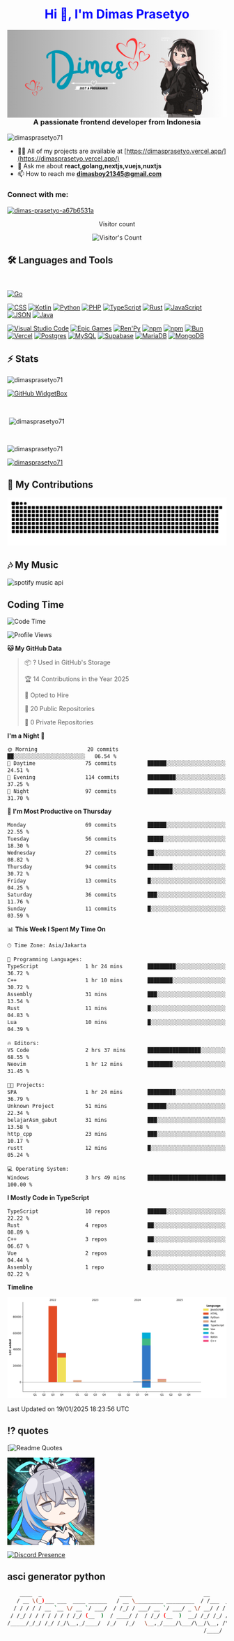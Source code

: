 <h1 style="color: blue;" align="center">Hi 👋,  I'm Dimas Prasetyo</h1> 

<img align="right" src="/banner.png" alt="dimasprasetyo71" />
<h3 align="center">A passionate frontend developer from Indonesia</h3>

<p align="left"> <img src="https://komarev.com/ghpvc/?username=dimasprasetyo71&label=Profile%20views&color=0e75b6&style=flat" alt="dimasprasetyo71" /></p>

- 👨‍💻 All of my projects are available at [https://dimasprasetyo.vercel.app/](https://dimasprasetyo.vercel.app/)
- 💬 Ask me about **react,golang,nextjs,vuejs,nuxtjs**
- 📫 How to reach me **dimasboy21345@gmail.com**

<h3 align="left">Connect with me:</h3>
<p align="left">

  <a href="https://linkedin.com/in/dimas-prasetyo-a67b6531a" target="blank"><img align="center" src="https://raw.githubusercontent.com/rahuldkjain/github-profile-readme-generator/master/src/images/icons/Social/linked-in-alt.svg" alt="dimas-prasetyo-a67b6531a" height="30" width="40" /></a>
</p>

<div align="center"> 
  <p>Visitor count</p>
  <img src="https://profile-counter.glitch.me/dimasprasetyo71/count.svg" alt="Visitor's Count" />
</div>

## 🛠️ Languages and Tools

<br>



[![Go](https://img.shields.io/badge/Go-%2300ADD8.svg?&logo=go&logoColor=white)](#)

[![CSS](https://img.shields.io/badge/CSS-1572B6?logo=css3&logoColor=fff)](#)
[![Kotlin](https://img.shields.io/badge/Kotlin-%237F52FF.svg?logo=kotlin&logoColor=white)](#)
[![Python](https://img.shields.io/badge/Python-3776AB?logo=python&logoColor=fff)](#)
[![PHP](https://img.shields.io/badge/php-%23777BB4.svg?&logo=php&logoColor=white)](#)
[![TypeScript](https://img.shields.io/badge/TypeScript-3178C6?logo=typescript&logoColor=fff)](#)
[![Rust](https://img.shields.io/badge/Rust-%23000000.svg?e&logo=rust&logoColor=white)](#)
[![JavaScript](https://img.shields.io/badge/JavaScript-F7DF1E?logo=javascript&logoColor=000)](#)
[![JSON](https://img.shields.io/badge/JSON-000?logo=json&logoColor=fff)](#)
[![Java](https://img.shields.io/badge/Java-%23ED8B00.svg?logo=openjdk&logoColor=white)](#)

[![Visual Studio Code](https://custom-icon-badges.demolab.com/badge/Visual%20Studio%20Code-0078d7.svg?logo=vsc&logoColor=white)](#)
[![Epic Games](https://img.shields.io/badge/Epic%20Games-%23313131.svg?logo=epicgames&logoColor=white)](#)
[![Ren'Py](https://img.shields.io/badge/Ren'Py-FF7F7F?logo=Renpy&logoColor=fff)](#)
[![npm](https://img.shields.io/badge/npm-CB3837?logo=npm&logoColor=fff)](#)
[![npm](https://img.shields.io/badge/npm-CB3837?logo=npm&logoColor=fff)](#)
[![Bun](https://img.shields.io/badge/Bun-000?logo=bun&logoColor=fff)](#)
[![Vercel](https://img.shields.io/badge/Vercel-%23000000.svg?logo=vercel&logoColor=white)](#)
[![Postgres](https://img.shields.io/badge/Postgres-%23316192.svg?logo=postgresql&logoColor=white)](#)
[![MySQL](https://img.shields.io/badge/MySQL-4479A1?logo=mysql&logoColor=fff)](#)
[![Supabase](https://img.shields.io/badge/Supabase-3FCF8E?logo=supabase&logoColor=fff)](#)
[![MariaDB](https://img.shields.io/badge/MariaDB-003545?logo=mariadb&logoColor=white)](#)
[![MongoDB](https://img.shields.io/badge/MongoDB-%234ea94b.svg?logo=mongodb&logoColor=white)](#)


## ⚡️ Stats

<img align="center" src="https://github-readme-streak-stats.herokuapp.com/user=dimasprasetyo71&background=45%2CEBEBEB%2C135DEB&border=EB0000&ring=2580EB&sideLabels=EB2525&fire=04EBD5" alt="dimasprasetyo71" />

[![GitHub WidgetBox](https://github-widgetbox.vercel.app/api/profile?username=dimasprasetyo71&data=followers,repositories,stars,commits&theme=nautilus)](https://github.com/Jurredr/github-widgetbox)

<br>


<p>&nbsp;<img align="center" src="https://bad-apple-github-readme.vercel.app/api?show_bg=1&show_icons=true&locale=id&username=dimasprasetyo71" alt="dimasprasetyo71" /></p>

<br>

<p><img align="center" src="https://github-readme-stats.vercel.app/api/top-langs?username=dimasprasetyo71&show_icons=true&locale=en&layout=compact&theme=radical" alt="dimasprasetyo71" /></p>

<p align="left"> <a href="https://github.com/ryo-ma/github-profile-trophy"><img src="https://github-profile-trophy.vercel.app/?username=dimasprasetyo71" alt="dimasprasetyo71" /></a> </p>

## 🐍 My Contributions

<div align="center">
  <picture>
    <source media="(prefers-color-scheme: dark)" srcset="https://raw.githubusercontent.com/dimasprasetyo71/dimasprasetyo71/output/github-contribution-grid-snake-dark.svg" />
    <source media="(prefers-color-scheme: light)" srcset="https://raw.githubusercontent.com/dimasprasetyo71/dimasprasetyo71/output/github-contribution-grid-snake.svg" />
    <img alt="github-snake" src="https://raw.githubusercontent.com/dimasprasetyo71/dimasprasetyo71/output/github-contribution-grid-snake.svg" />
  </picture>
</div>

## 🎶 My Music

<img align="center" alt="spotify music api" src="https://spotify-github-profile.kittinanx.com/api/view.svg?uid=31dysviqtjlfxwb3o67jca4ykiq4&redirect=true][https://spotify-github-profile.kittinanx.com/api/view.svg?uid=31dysviqtjlfxwb3o67jca4ykiq4&cover_image=true&theme=default&show_offline=true&background_color=121212&interchange=true&bar_color=2ef1ff&bar_color_cover=false)"/>


## Coding Time
<!--START_SECTION:waka-->
![Code Time](http://img.shields.io/badge/Code%20Time-152%20hrs%2016%20mins-blue)

![Profile Views](http://img.shields.io/badge/Profile%20Views-27-blue)

**🐱 My GitHub Data** 

> 📦 ? Used in GitHub's Storage 
 > 
> 🏆 14 Contributions in the Year 2025
 > 
> 💼 Opted to Hire
 > 
> 📜 20 Public Repositories 
 > 
> 🔑 0 Private Repositories 
 > 
**I'm a Night 🦉** 

```text
🌞 Morning                20 commits          ██░░░░░░░░░░░░░░░░░░░░░░░   06.54 % 
🌆 Daytime                75 commits          ██████░░░░░░░░░░░░░░░░░░░   24.51 % 
🌃 Evening                114 commits         █████████░░░░░░░░░░░░░░░░   37.25 % 
🌙 Night                  97 commits          ████████░░░░░░░░░░░░░░░░░   31.70 % 
```
📅 **I'm Most Productive on Thursday** 

```text
Monday                   69 commits          ██████░░░░░░░░░░░░░░░░░░░   22.55 % 
Tuesday                  56 commits          █████░░░░░░░░░░░░░░░░░░░░   18.30 % 
Wednesday                27 commits          ██░░░░░░░░░░░░░░░░░░░░░░░   08.82 % 
Thursday                 94 commits          ████████░░░░░░░░░░░░░░░░░   30.72 % 
Friday                   13 commits          █░░░░░░░░░░░░░░░░░░░░░░░░   04.25 % 
Saturday                 36 commits          ███░░░░░░░░░░░░░░░░░░░░░░   11.76 % 
Sunday                   11 commits          █░░░░░░░░░░░░░░░░░░░░░░░░   03.59 % 
```


📊 **This Week I Spent My Time On** 

```text
🕑︎ Time Zone: Asia/Jakarta

💬 Programming Languages: 
TypeScript               1 hr 24 mins        █████████░░░░░░░░░░░░░░░░   36.72 % 
C++                      1 hr 10 mins        ████████░░░░░░░░░░░░░░░░░   30.72 % 
Assembly                 31 mins             ███░░░░░░░░░░░░░░░░░░░░░░   13.54 % 
Rust                     11 mins             █░░░░░░░░░░░░░░░░░░░░░░░░   04.83 % 
Lua                      10 mins             █░░░░░░░░░░░░░░░░░░░░░░░░   04.39 % 

🔥 Editors: 
VS Code                  2 hrs 37 mins       █████████████████░░░░░░░░   68.55 % 
Neovim                   1 hr 12 mins        ████████░░░░░░░░░░░░░░░░░   31.45 % 

🐱‍💻 Projects: 
SPA                      1 hr 24 mins        █████████░░░░░░░░░░░░░░░░   36.79 % 
Unknown Project          51 mins             ██████░░░░░░░░░░░░░░░░░░░   22.34 % 
belajarAsm_gabut         31 mins             ███░░░░░░░░░░░░░░░░░░░░░░   13.58 % 
http_cpp                 23 mins             ███░░░░░░░░░░░░░░░░░░░░░░   10.17 % 
rustt                    12 mins             █░░░░░░░░░░░░░░░░░░░░░░░░   05.24 % 

💻 Operating System: 
Windows                  3 hrs 49 mins       █████████████████████████   100.00 % 
```

**I Mostly Code in TypeScript** 

```text
TypeScript               10 repos            ██████░░░░░░░░░░░░░░░░░░░   22.22 % 
Rust                     4 repos             ██░░░░░░░░░░░░░░░░░░░░░░░   08.89 % 
C++                      3 repos             ██░░░░░░░░░░░░░░░░░░░░░░░   06.67 % 
Vue                      2 repos             █░░░░░░░░░░░░░░░░░░░░░░░░   04.44 % 
Assembly                 1 repo              █░░░░░░░░░░░░░░░░░░░░░░░░   02.22 % 
```



**Timeline**

![Lines of Code chart](https://raw.githubusercontent.com/Dimasprasetyo71/Dimasprasetyo71/vercel/assets/bar_graph.png)


 Last Updated on 19/01/2025 18:23:56 UTC
<!--END_SECTION:waka-->


## ⁉️ quotes
[![Readme Quotes](https://quotes-github-readme.vercel.app/api?type=horizontal?theme=catppuccin_mocha?quote=YourQuot)

<img align="center" width="200" height="200" src="/bronya-honkai-impact.gif" alt="dimasprasetyo71" />

[![Discord Presence](https://lanyard.cnrad.dev/api/1177955196140257380)](https://discord.com/users/1177955196140257380)

## asci generator python
```sh
    ____  _                         ____                       __            
   / __ \(_)___ ___  ____ ______   / __ \_________ _________  / /___  ______ 
  / / / / / __ `__ \/ __ `/ ___/  / /_/ / ___/ __ `/ ___/ _ \/ __/ / / / __ \
 / /_/ / / / / / / / /_/ (__  )  / ____/ /  / /_/ (__  )  __/ /_/ /_/ / /_/ /
/_____/_/_/ /_/ /_/\__,_/____/  /_/   /_/   \__,_/____/\___/\__/\__, /\____/ 
                                                               /____/        
```




